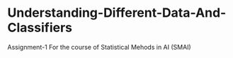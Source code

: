 # Understanding-Different-Data-And-Classifiers
Assignment-1 For the course of Statistical Mehods in AI (SMAI)
